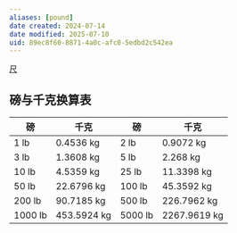 ```yaml
---
aliases: [pound]
date created: 2024-07-14
date modified: 2025-07-10
uid: 89ec8f60-8871-4a0c-afc0-5edbd2c542ea
---
```


[尺](尺.md)

## 磅与千克换算表

|磅|千克|磅|千克|
|---|---|---|---|
|1 lb|0.4536 kg|2 lb|0.9072 kg|
|3 lb|1.3608 kg|5 lb|2.268 kg|
|10 lb|4.5359 kg|25 lb|11.3398 kg|
|50 lb|22.6796 kg|100 lb|45.3592 kg|
|200 lb|90.7185 kg|500 lb|226.7962 kg|
|1000 lb|453.5924 kg|5000 lb|2267.9619 kg|
